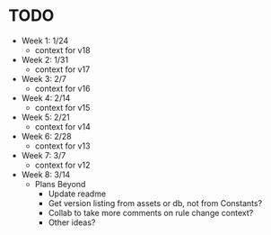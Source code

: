 # TODO

- Week 1: 1/24
    - context for v18
- Week 2: 1/31
    - context for v17
- Week 3: 2/7
    - context for v16
- Week 4: 2/14
    - context for v15
- Week 5: 2/21
    - context for v14
- Week 6: 2/28
    - context for v13
- Week 7: 3/7
    - context for v12
- Week 8: 3/14
    - Plans Beyond
        - Update readme
        - Get version listing from assets or db, not from Constants?
        - Collab to take more comments on rule change context?
        - Other ideas?

